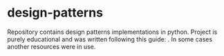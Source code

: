 # design-patterns
Repository contains design patterns implementations in python. Project is purely educational and was written following this guide: [](https://refactoring.guru/). In some cases another resources were in use.
